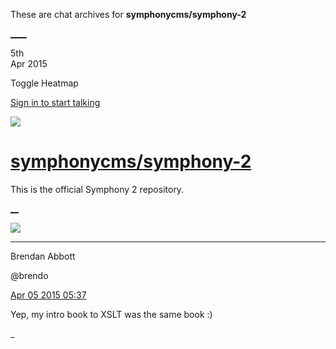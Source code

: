 These are chat archives for **symphonycms/symphony-2**

[__](/symphonycms/symphony-2/archives/2015/04/06)[__](/symphonycms/symphony-2/archives/2015/04/04)

5th  
Apr 2015

Toggle Heatmap

[Sign in to start talking](/login?action=login&button=archive-login)

![](https://avatars-02.gitter.im/group/iv/3/57542c45c43b8c601977197e?s=48)

#  [symphonycms/symphony-2](/symphonycms/symphony-2)

This is the official Symphony 2 repository.

[ __](/orgs/symphonycms/rooms "More symphonycms rooms")

![](https://avatars2.githubusercontent.com/u/69268?v=3&s=30)

____

Brendan Abbott

@brendo

[Apr 05 2015
05:37](https://gitter.im/symphonycms/symphony-2?at=5520ca20af9675d135ab545b)

Yep, my intro book to XSLT was the same book :)

_

